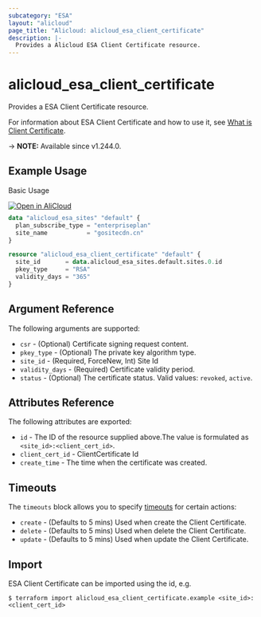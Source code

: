 ```yaml
---
subcategory: "ESA"
layout: "alicloud"
page_title: "Alicloud: alicloud_esa_client_certificate"
description: |-
  Provides a Alicloud ESA Client Certificate resource.
---
```


# alicloud_esa_client_certificate

Provides a ESA Client Certificate resource.



For information about ESA Client Certificate and how to use it, see [What is Client Certificate](https://next.api.alibabacloud.com/document/ESA/2024-09-10/CreateClientCertificate).

-> **NOTE:** Available since v1.244.0.

## Example Usage

Basic Usage

<div style="display: block;margin-bottom: 40px;"><div class="oics-button" style="float: right;position: absolute;margin-bottom: 10px;">
  <a href="https://api.aliyun.com/terraform?resource=alicloud_esa_client_certificate&exampleId=6005b8b7-3b33-6cbf-7750-be15a86377d0bb7bed12&activeTab=example&spm=docs.r.esa_client_certificate.0.6005b8b73b&intl_lang=EN_US" target="_blank">
    <img alt="Open in AliCloud" src="https://img.alicdn.com/imgextra/i1/O1CN01hjjqXv1uYUlY56FyX_!!6000000006049-55-tps-254-36.svg" style="max-height: 44px; max-width: 100%;">
  </a>
</div></div>

```terraform
data "alicloud_esa_sites" "default" {
  plan_subscribe_type = "enterpriseplan"
  site_name           = "gositecdn.cn"
}

resource "alicloud_esa_client_certificate" "default" {
  site_id       = data.alicloud_esa_sites.default.sites.0.id
  pkey_type     = "RSA"
  validity_days = "365"
}
```

## Argument Reference

The following arguments are supported:
* `csr` - (Optional) Certificate signing request content.
* `pkey_type` - (Optional) The private key algorithm type.
* `site_id` - (Required, ForceNew, Int) Site Id
* `validity_days` - (Required) Certificate validity period.
* `status` - (Optional) The certificate status. Valid values: `revoked`, `active`.

## Attributes Reference

The following attributes are exported:
* `id` - The ID of the resource supplied above.The value is formulated as `<site_id>:<client_cert_id>`.
* `client_cert_id` - ClientCertificate Id
* `create_time` - The time when the certificate was created.

## Timeouts

The `timeouts` block allows you to specify [timeouts](https://www.terraform.io/docs/configuration-0-11/resources.html#timeouts) for certain actions:
* `create` - (Defaults to 5 mins) Used when create the Client Certificate.
* `delete` - (Defaults to 5 mins) Used when delete the Client Certificate.
* `update` - (Defaults to 5 mins) Used when update the Client Certificate.

## Import

ESA Client Certificate can be imported using the id, e.g.

```shell
$ terraform import alicloud_esa_client_certificate.example <site_id>:<client_cert_id>
```